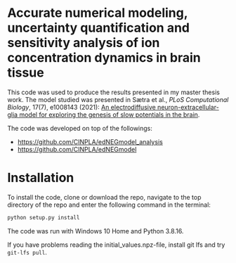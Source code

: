 # Accurate numerical modeling, uncertainty quantification and sensitivity analysis of ion concentration dynamics in brain tissue 

This code was used to produce the results presented in my master thesis work. 
The model studied was presented in Sætra et al., *PLoS Computational Biology*, 17(7), e1008143 (2021): 
[An electrodiffusive neuron-extracellular-glia model for exploring
the genesis of slow potentials in the brain](https://journals.plos.org/ploscompbiol/article?id=10.1371/journal.pcbi.1008143). 

The code was developed on top of the followings: 
- https://github.com/CINPLA/edNEGmodel_analysis
- https://github.com/CINPLA/edNEGmodel

# Installation

To install the code, clone or download the repo, navigate to the top directory of the repo and enter the following command
in the terminal: 
```bash
python setup.py install
```

The code was run with Windows 10 Home and Python 3.8.16.

If you have problems reading the initial_values.npz-file, install git lfs and try `git-lfs pull`.
